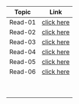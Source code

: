 | **Topic** | **Link** |
| ----- | ----- |
|Read-01 |[click here](https://ahmadabuzeid1997.github.io/reading-notes/class-01) |
| Read-02 | [click here](https://ahmadabuzeid1997.github.io/reading-notes/class-01/read-02) |
|Read-03 |[click here](https://ahmadabuzeid1997.github.io/reading-notes/class-03/read-03) |
|Read-04 | [click here](https://ahmadabuzeid1997.github.io/reading-notes/class-04/read-04)|
|Read-05 |[click here](https://ahmadabuzeid1997.github.io/reading-notes/class-05/read-05) |
|Read-06 |[click here](https://ahmadabuzeid1997.github.io/reading-notes/read-06) |
| | |
| | |
| | |
| | |
| | |
| | |
| | |
| | |
| | |
